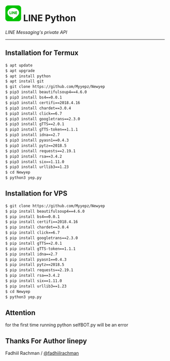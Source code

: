 # ![logo](LINE-sm.png) LINE Python

*LINE Messaging's private API*

----

## Installation for Termux

```sh
$ apt update
$ apt upgrade
$ apt install python
$ apt install git
$ git clone https://github.com/Myyepz/Newyep
$ pip3 install beautifulsoup4==4.6.0
$ pip3 install bs4==0.0.1
$ pip3 install certifi==2018.4.16
$ pip3 install chardet==3.0.4
$ pip3 install click==6.7
$ pip3 install googletrans==2.3.0
$ pip3 install gTTS==2.0.1
$ pip3 install gTTS-token==1.1.1
$ pip3 install idna==2.7
$ pip3 install pyasn1==0.4.3
$ pip3 install pytz==2018.5
$ pip3 install requests==2.19.1
$ pip3 install rsa==3.4.2
$ pip3 install six==1.11.0
$ pip3 install urllib3==1.23
$ cd Newyep
$ python3 yep.py
```

## Installation for VPS

```sh
$ git clone https://github.com/Myyepz/Newyep
$ pip install beautifulsoup4==4.6.0
$ pip install bs4==0.0.1
$ pip install certifi==2018.4.16
$ pip install chardet==3.0.4
$ pip install click==6.7
$ pip install googletrans==2.3.0
$ pip install gTTS==2.0.1
$ pip install gTTS-token==1.1.1
$ pip install idna==2.7
$ pip install pyasn1==0.4.3
$ pip install pytz==2018.5
$ pip install requests==2.19.1
$ pip install rsa==3.4.2
$ pip install six==1.11.0
$ pip install urllib3==1.23
$ cd Newyep
$ python3 yep.py
```
## Attention

for the first time running python selfBOT.py will be an error

## Thanks For Author linepy
Fadhiil Rachman / [@fadhiilrachman](https://www.instagram.com/me)
